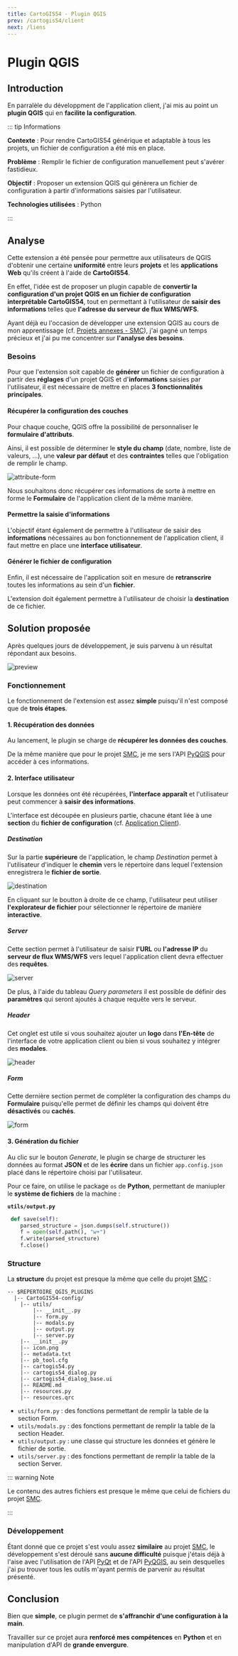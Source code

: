 ```yaml
---
title: CartoGIS54 - Plugin QGIS
prev: /cartogis54/client
next: /liens
---
```


# Plugin QGIS

## Introduction

En parralèle du développment de l'application client, j'ai mis au point un **plugin QGIS** qui en **facilite la configuration**.

::: tip Informations

**Contexte** : Pour rendre CartoGIS54 générique et adaptable à tous les projets, un fichier de configuration a été mis en place.

**Problème** : Remplir le fichier de configuration manuellement peut s'avérer fastidieux.

**Objectif** : Proposer un extension QGIS qui génèrera un fichier de configuration à partir d'informations saisies par l'utilisateur.

**Technologies utilisées** : Python

:::

## Analyse

Cette extension a été pensée pour permettre aux utilisateurs de QGIS d'obtenir une certaine **uniformité** entre leurs **projets** et les **applications Web** qu'ils créent à l'aide de **CartoGIS54**.

En effet, l'idée est de proposer un plugin capable de **convertir la configuration d'un projet QGIS en un fichier de configuration interprétable CartoGIS54**, tout en permettant à l'utilisateur de **saisir des informations** telles que **l'adresse du serveur de flux WMS/WFS**.

Ayant déjà eu l'occasion de développer une extension QGIS au cours de mon apprentissage (cf. [Projets annexes - SMC](/projets-annexes/smc)), j'ai gagné un temps précieux et j'ai pu me concentrer sur **l'analyse des besoins**.

### Besoins

Pour que l'extension soit capable de **générer** un fichier de configuration à partir des **réglages** d'un projet QGIS et d'**informations** saisies par l'utilisateur, il est nécessaire de mettre en places **3 fonctionnalités principales**.

#### Récupérer la configuration des couches

Pour chaque couche, QGIS offre la possibilité de personnaliser le **formulaire d'attributs**.

Ainsi, il est possible de déterminer le **style du champ** (date, nombre, liste de valeurs, ...), une **valeur par défaut** et des **contraintes** telles que l'obligation de remplir le champ.

![attribute-form](../assets/images/cartogis54/attributes_form.png)

Nous souhaitons donc récupérer ces informations de sorte à mettre en forme le **Formulaire** de l'application client de la même manière.

#### Permettre la saisie d'informations

L'objectif étant également de permettre à l'utilisateur de saisir des **informations** nécessaires au bon fonctionnement de l'application client, il faut mettre en place une **interface utilisateur**.

#### Générer le fichier de configuration

Enfin, il est nécessaire de l'application soit en mesure de **retranscrire** toutes les informations au sein d'un **fichier**.

L'extension doit également permettre à l'utilisateur de choisir la **destination** de ce fichier.

## Solution proposée

Après quelques jours de développement, je suis parvenu à un résultat répondant aux besoins.

![preview](../assets/images/cartogis54/config_preview.gif)


### Fonctionnement

Le fonctionnement de l'extension est assez **simple** puisqu'il n'est composé que de **trois étapes**.

#### 1. Récupération des données

Au lancement, le plugin se charge de **récupérer les données des couches**.

De la même manière que pour le projet [SMC](/projets-annexes/smc), je me sers l'API [PyQGIS](https://qgis.org/pyqgis/3.0/) pour accéder à ces informations.

#### 2. Interface utilisateur

Lorsque les données ont été récupérées, **l'interface apparaît** et l'utilisateur peut commencer à **saisir des informations**.

L'interface est découpée en plusieurs partie, chacune étant liée à une **section** du **fichier de configuration** (cf. [Application Client](/cartogis54/client.html#configuration)).

##### Destination

Sur la partie **supérieure** de l'application, le champ *Destination* permet à l'utilisateur d'indiquer le **chemin** vers le répertoire dans lequel l'extension enregistrera le **fichier de sortie**.

![destination](../assets/images/cartogis54/config_destination.png)

En cliquant sur le boutton à droite de ce champ, l'utilisateur peut utiliser **l'explorateur de fichier** pour sélectionner le répertoire de manière **interactive**.

##### Server

Cette section permet à l'utilisateur de saisir **l'URL** ou **l'adresse IP** du **serveur de flux WMS/WFS** vers lequel l'application client devra effectuer des **requêtes**.

![server](../assets/images/cartogis54/config_server.png)

De plus, à l'aide du tableau *Query parameters* il est possible de définir des **paramètres** qui seront ajoutés à chaque requête vers le serveur.

##### Header

Cet onglet est utile si vous souhaitez ajouter un **logo** dans **l'En-tête** de l'interface de votre application client ou bien si vous souhaitez y intégrer des **modales**.

![header](../assets/images/cartogis54/config_header.png)

##### Form

Cette dernière section permet de compléter la configuration des champs du **Formulaire** puisqu'elle permet de définir les champs qui doivent être **désactivés** ou **cachés**.

![form](../assets/images/cartogis54/config_form.png)


#### 3. Génération du fichier

Au clic sur le bouton *Generate*, le plugin se charge de structurer les données au format **JSON** et de les **écrire** dans un fichier `app.config.json` placé dans le répertoire choisi par l'utilisateur. 

Pour ce faire, on utilise le package `os` de **Python**, permettant de maniupler le **système de fichiers** de la machine :

**`utils/output.py`**

```py
 def save(self):
    parsed_structure = json.dumps(self.structure())
    f = open(self.path(), "w+")
    f.write(parsed_structure)
    f.close()
```

### Structure

La **structure** du projet est presque la même que celle du projet [SMC](/projets-annexes/smc) :

```shell
-- $REPERTOIRE_QGIS_PLUGINS
  |-- CartoGIS54-config/
    |-- utils/
        |-- __init__.py
        |-- form.py
        |-- modals.py
        |-- output.py
        |-- server.py
    |-- __init__.py
    |-- icon.png
    |-- metadata.txt
    |-- pb_tool.cfg
    |-- cartogis54.py
    |-- cartogis54_dialog.py
    |-- cartogis54_dialog_base.ui
    |-- README.md
    |-- resources.py
    |-- resources.qrc
```

* `utils/form.py` : des fonctions permettant de remplir la table de la section Form.
* `utils/modals.py` : des fonctions permettant de remplir la table de la section Header.
* `utils/output.py` : une classe qui structure les données et génère le fichier de sortie.
* `utils/server.py` : des fonctions permettant de remplir la table de la section Server.

::: warning Note

Le contenu des autres fichiers est presque le même que celui de fichiers du projet [SMC](/projets-annexes/smc).

:::

### Développement

Étant donné que ce projet s'est voulu assez **similaire** au projet [SMC](/projets-annexes/smc), le développement s'est déroulé sans **aucune difficulté** puisque j'étais déjà à l'aise avec l'utilisation de l'API [PyQt](https://doc.qt.io/qtforpython/) et de l'API [PyQGIS](https://qgis.org/pyqgis/3.0/), au sein desquelles j'ai pu trouver tous les outils m'ayant permis de parvenir au résultat présenté.

## Conclusion

Bien que **simple**, ce plugin permet de **s'affranchir d'une configuration à la main**.

Travailler sur ce projet aura **renforcé mes compétences** en **Python** et en manipulation d'API de **grande envergure**.